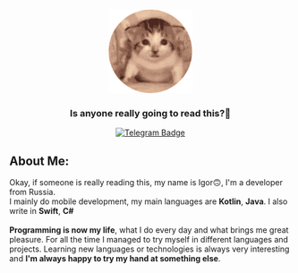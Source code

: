 <div id="header" align="center">
  <img src="https://github.com/tompadz/profileInfo/blob/main/ezgif-1-9cb1e00ca5.gif?raw=true" width="150"/>
</div>
<h3 align="center">
  Is anyone really going to read this?🤔
</h3>
<div id="badges" align="center">
  <a href="https://t.me/dapadz">
    <img src="https://img.shields.io/badge/Telegram-white?logo=telegram&logoColor=white&style=for-the-badge" alt="Telegram Badge"/>
  </a>
</div>
<h2>
  About Me:
</h2>
<div>
  Okay, if someone is really reading this, my name is Igor🙃, I'm a developer from Russia.</br>
  I mainly do mobile development, my main languages are <strong>Kotlin</strong>, <strong>Java</strong>. I also write in <strong>Swift</strong>, <strong>C#</strong>
</br></br>
 <strong>Programming is now my life</strong>, what I do every day and what brings me great pleasure. For all the time I managed to try myself in different languages and projects. Learning new languages or technologies is always very interesting and <strong>I'm always happy to try my hand at something else</strong>.
 
